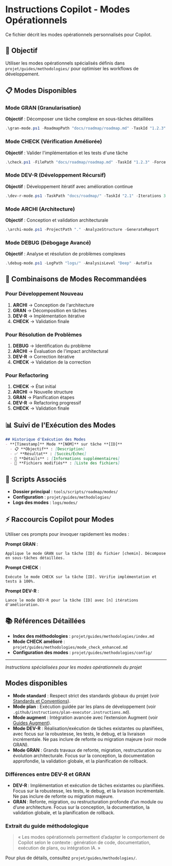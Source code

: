 # Instructions Copilot - Modes Opérationnels

Ce fichier décrit les modes opérationnels personnalisés pour Copilot.

## 🎯 Objectif
Utiliser les modes opérationnels spécialisés définis dans `projet/guides/methodologies/` pour optimiser les workflows de développement.

## 📋 Modes Disponibles

### Mode GRAN (Granularisation)
**Objectif** : Décomposer une tâche complexe en sous-tâches détaillées
```powershell
.\gran-mode.ps1 -RoadmapPath "docs/roadmap/roadmap.md" -TaskId "1.2.3"
```

### Mode CHECK (Vérification Améliorée)
**Objectif** : Valider l'implémentation et les tests d'une tâche
```powershell
.\check.ps1 -FilePath "docs/roadmap/roadmap.md" -TaskId "1.2.3" -Force
```

### Mode DEV-R (Développement Récursif)
**Objectif** : Développement itératif avec amélioration continue
```powershell
.\dev-r-mode.ps1 -TaskPath "docs/roadmap/" -TaskId "2.1" -Iterations 3
```

### Mode ARCHI (Architecture)
**Objectif** : Conception et validation architecturale
```powershell
.\archi-mode.ps1 -ProjectPath "." -AnalyzeStructure -GenerateReport
```

### Mode DEBUG (Débogage Avancé)
**Objectif** : Analyse et résolution de problèmes complexes
```powershell
.\debug-mode.ps1 -LogPath "logs/" -AnalysisLevel "Deep" -AutoFix
```

## 🔄 Combinaisons de Modes Recommandées

### Pour Développement Nouveau
1. **ARCHI** → Conception de l'architecture
2. **GRAN** → Décomposition en tâches
3. **DEV-R** → Implémentation itérative
4. **CHECK** → Validation finale

### Pour Résolution de Problèmes
1. **DEBUG** → Identification du problème
2. **ARCHI** → Évaluation de l'impact architectural
3. **DEV-R** → Correction itérative
4. **CHECK** → Validation de la correction

### Pour Refactoring
1. **CHECK** → État initial
2. **ARCHI** → Nouvelle structure
3. **GRAN** → Planification étapes
4. **DEV-R** → Refactoring progressif
5. **CHECK** → Validation finale

## 📊 Suivi de l'Exécution des Modes
```markdown
## Historique d'Exécution des Modes
- **[Timestamp]** Mode **[NOM]** sur tâche **[ID]**
  - 📋 **Objectif** : [Description]
  - ✅ **Résultat** : [Succès/Échec]
  - 📝 **Détails** : [Informations supplémentaires]
  - 🔗 **Fichiers modifiés** : [Liste des fichiers]
```

## 🔧 Scripts Associés
- **Dossier principal** : `tools/scripts/roadmap/modes/`
- **Configuration** : `projet/guides/methodologies/`
- **Logs des modes** : `logs/modes/`

## ⚡ Raccourcis Copilot pour Modes
Utiliser ces prompts pour invoquer rapidement les modes :

**Prompt GRAN** :
```
Applique le mode GRAN sur la tâche [ID] du fichier [chemin]. Décompose en sous-tâches détaillées.
```

**Prompt CHECK** :
```
Exécute le mode CHECK sur la tâche [ID]. Vérifie implémentation et tests à 100%.
```

**Prompt DEV-R** :
```
Lance le mode DEV-R pour la tâche [ID] avec [n] itérations d'amélioration.
```

## 📚 Références Détaillées
- **Index des méthodologies** : `projet/guides/methodologies/index.md`
- **Mode CHECK amélioré** : `projet/guides/methodologies/mode_check_enhanced.md`
- **Configuration des modes** : `projet/guides/methodologies/config/`

---
*Instructions spécialisées pour les modes opérationnels du projet*

## Modes disponibles
- **Mode standard** : Respect strict des standards globaux du projet (voir [Standards et Conventions](../../docs/guides/standards/README.md)).
- **Mode plan** : Exécution guidée par les plans de développement (voir `.github/instructions/plan-executor.instructions.md`).
- **Mode augment** : Intégration avancée avec l’extension Augment (voir [Guides Augment](../../docs/guides/augment/)).
- **Mode DEV-R** : Réalisation/exécution de tâches existantes ou planifiées, avec focus sur la robustesse, les tests, le debug, et la livraison incrémentale. Ne pas inclure de refonte ou migration majeure (voir mode GRAN).
- **Mode GRAN** : Grands travaux de refonte, migration, restructuration ou évolution architecturale. Focus sur la conception, la documentation approfondie, la validation globale, et la planification de rollback.

### Différences entre DEV-R et GRAN

- **DEV-R** : Implémentation et exécution de tâches existantes ou planifiées. Focus sur la robustesse, les tests, le debug, et la livraison incrémentale. Ne pas inclure de refonte ou migration majeure.
- **GRAN** : Refonte, migration, ou restructuration profonde d’un module ou d’une architecture. Focus sur la conception, la documentation, la validation globale, et la planification de rollback.

### Extrait du guide méthodologique
> « Les modes opérationnels permettent d’adapter le comportement de Copilot selon le contexte : génération de code, documentation, exécution de plans, ou intégration IA. »

Pour plus de détails, consultez `projet/guides/methodologies/`.